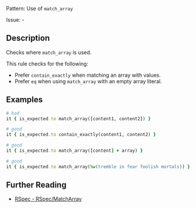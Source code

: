 Pattern: Use of `match_array`

Issue: -

## Description

Checks where `match_array` is used.

This rule checks for the following:
- Prefer `contain_exactly` when matching an array with values.
- Prefer `eq` when using `match_array` with an empty array literal.

## Examples

```ruby
# bad
it { is_expected.to match_array([content1, content2]) }

# good
it { is_expected.to contain_exactly(content1, content2) }

# good
it { is_expected.to match_array([content] + array) }

# good
it { is_expected.to match_array(%w(tremble in fear foolish mortals)) }
```

## Further Reading

* [RSpec - RSpec/MatchArray](https://docs.rubocop.org/rubocop-rspec/cops_rspec.html#rspecmatcharray)